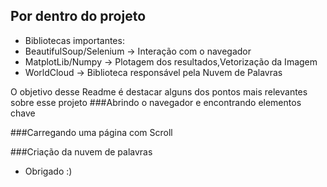 ## Por dentro do projeto
- Bibliotecas importantes:
- BeautifulSoup/Selenium -> Interação com o navegador
- MatplotLib/Numpy -> Plotagem dos resultados,Vetorização da Imagem
- WorldCloud -> Biblioteca responsável pela Nuvem de Palavras

O objetivo desse Readme é destacar alguns dos pontos mais relevantes sobre esse projeto
###Abrindo o navegador e encontrando elementos chave



###Carregando uma página com Scroll



###Criação da nuvem de palavras










- Obrigado :)


